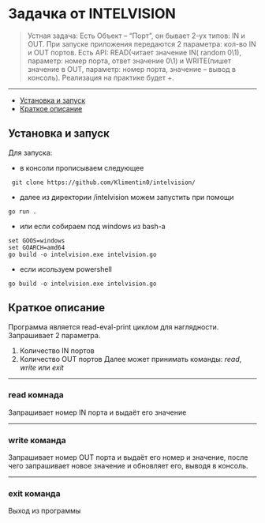 # Задачка от INTELVISION
> Устная задача: Есть Объект – “Порт”, он бывает 2-ух типов: IN и OUT.
При запуске приложения передаются 2 параметра: кол-во IN и OUT портов.
Есть API: READ(читает значение IN( random 0\1), параметр: номер порта, ответ значение 0\1) и WRITE(пишет значение в OUT, параметр: номер порта, значение – вывод в консоль).
Реализация на практике будет +.
---
- [Установка и запуск](#установка-и-запуск)
- [Краткое описание](#краткое-описание)

## Установка и запуск
Для запуска:
- в консоли прописываем следующее
```
 git clone https://github.com/Klimentin0/intelvision/
```
- далее из директории /intelvision можем запустить при помощи
```
go run .
```
- или если собираем под windows из bash-a
```
set GOOS=windows
set GOARCH=amd64
go build -o intelvision.exe intelvision.go
```
- если исользуем powershell
```
go build -o intelvision.exe intelvision.go
```

## Краткое описание
Программа является read-eval-print циклом для наглядности.
Запрашивает 2 параметра.
1. Количество IN портов
2. Количество OUT портов
Далее может принимать команды: *read*, *write* или *exit*

---

### read комнада
Запрашивает номер IN порта и выдаёт его значение

---

### write команда
Запрашивает номер OUT порта и выдаёт его номер и значение, после чего запрашивает новое значение
и обновляет его, выводя в консоль.

---

### exit команда
Выход из программы
